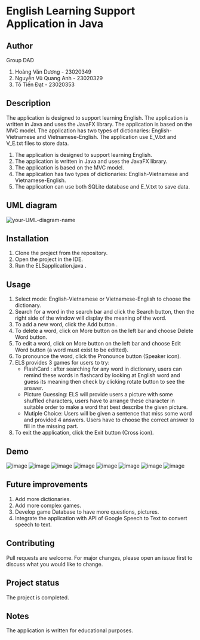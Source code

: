 # English Learning Support Application in Java

## Author
Group DAD
1. Hoàng Văn Dương - 23020349
2. Nguyễn Vũ Quang Anh - 23020329
3. Tô Tiến Đạt - 23020353

## Description
The application is designed to support learning English. The application is written in Java and uses the JavaFX library. The application is based on the MVC model. The application has two types of dictionaries: English-Vietnamese and Vietnamese-English. The application use E_V.txt and V_E.txt files to store data.
1. The application is designed to support learning English.
2. The application is written in Java and uses the JavaFX library.
3. The application is based on the MVC model.
4. The application has two types of dictionaries: English-Vietnamese and Vietnamese-English.
5. The application can use both SQLite database and E_V.txt to save data.

## UML diagram
![your-UML-diagram-name](https://www.plantuml.com/plantuml/dpng/pHdTRzksyzr_XNxulMYO0mnx6eAXhUryD5YIfd7QF1ITG8iNcJ15UYJbn1tMltqYASgKQLE6quVfmRPun_iutiVn_4ug95HLqi7_r1nAI5Pa9X1J0yMNYUB9Z2l5omGJ0RaYd0taWh0b4gXCA66Wraj8k51pFXZa54cPZEwkialE2mgP4eX9YXGNoT-39FavSGkGJfKWh1WctU-VJfiV1hi0TOrOKQ52uuVmN01IyEd--W1g9qc95d0FigAgGHzNX68GksZUmlC3Nm1BDy1_6lNEa48p96726RCMQNJBxS96qWs6WPyHcRShwGPOOwuumHi6n2mZiQvnbE2KWZEVdFFd356QFNE1qv71Ery1Kuw6GG9LSWnejGzX0UjC0XBvFFq3rW5uZXYcSCEhMaTAyiMuKegpgTrWblUnNA5zB0aZYY1Ala6wMvAC4gco5O7dWsIwhh4_QsHFdW3TYkpEmmClALgFAaouB-x-OxX131LGrZZDCH0cGQWBmSi9BqlDYp1VCOUnvPO-We2Iho2KpQDzGQXFr9x-YD97Bh3KW0-p6dM5PXIqEQnc0buwQWTeRmtUDexzuSxo_AMs4661-Fq6Si7H68fLvGp4P8wO7y64gT2R7RXFBITJ37qtQX39vzVJqN99IOwyA2utYd_vsh6-GkP4KG7RbhYeF-SJ9B0Vi36_3zmPpO36OkSIbP1kixL9zi6br81vpiiP7_CNQ_yWNmJHyA5IXyTlDvsR3RqChbWiuDxp4leCwEFV818vD0-leefCvfpaS8a25YS9gtDz9LX7iNmE-MB4v3E8tLgT6CaATonkyLbmLZJxRDuS9lRRfmuCwvtxADiIzB42gS7fnufywrQod0jTZ3jy8gVbw5wLIovKXf52sHCNPVRKpJ29h0d3QQ8PwjUP8Jonp4uRFJJWhqQq3MgkpLjlTMVG6l-EvAeIS5dla3KaF00NMHeIBLZLh2GgB0xMd9SHS-fyDBMx_LsMuE4Elr59S6suCDnCcDr6zB0OTpKHdV5YZjMHL804bM5uGXKzN62VvMY558h5ddCsfuhd_ctsd75E0J7FHRKV12LCYrlBwJbiGafKrCvnfR-S_pZuKI9uFkZpGGRThKJzKZjkmmbXxCMQ_U6RaC6pnkwOjT3-7CfbqLzKIyy_Lu4OvcNQ5i3aYJ0Yvu0xUb5WXPex0hgaMNnFvLjJLTlbl182MClpjBMal-UAONXnMroWwxV0877b0biShd3SrFyvWzn33amzRfpaRBo_dzFmD5mjGBqdKd6nZhOtEUKIscJiH_JPE5ZQOU9Q_vGmDTJoUzOkl4ukQFGIdOBSkwzqlTpeN2qnKd23NgRQEgtoXjCd2M9BKn-hHV0jEis1WUqLlVkCMKtla01Dr_HNGuiwJBoC5HZTUkE8XdtsBbG9oYJ1jYpRRBH5xLm8BWuXsQf42lPfUMZR9sliQfdjhpm-MSA2JaNlZ-pMA7m9x8ABqWfsH7Lx4CIUpdTtHz4heKc_kpkE1UjBYG-qjxhjlVhLWF6JR60Z8T1QHyBl5klDXee-aLkEmUvp4chFiWP9a3vHhwumL8BluiiQtNydkEkGMcXhMbjkqdoEHBVCW0qWduf2eW3LhlZ4j1wRKsi02ECHm-UOgC1FZhmtQvAFnqu0dBowBTAU4WZbN6Xplzl7fx1yqeastfY_31Ftoyiq7aLjWuZCSLCu8gxLwpTNc2TSTed4Tjo2WJJwqXB3QPh5FZ9dG47rOjrmqOipQhsj3zDU7tTZ9L8du5ERXpSkm_cYH69HRWz451Acs12ff3VP6YP-DR1lGKi1c2ZZp1OQx0dE1XjR1Lk2UdmeKQUUry07CJ53-I9-bDxkMDHrhm37yB6t-MpPa8WnmsuQuzTpDw9v96fkCgVSEuMQyehX1tusZbV3-Doa03MYr73QC389twozyVWzS2TSBqD7rxLsMwJTyXjd2yzhh3NCfT8kPi0KYF1g6IdayMJLdp-SEF43TB4H-icnSZc2HylzH1Zkaxf0fNKvC_dnBcG-mjwoStTvsPi7zKJ7NktwKDreBYemCOCHxNjQ5jyTk-stnJDazG1W-dcVrxsDXeGtuwqPz3ckJROY8zf96IZ_VjoasjHBgUqsBlRRE99Yt7x9A-QQem8OY9t_YaJqzFPDbu0MuTyqmPyzcHtA-rZXu3wzOijArJ10vLO-sBFTsr1ZQkihn78ujJfsDSvAxtwYQTu09cYyrdbz-y0Cg9NBlANcquaLaZ2j-VracuOJeP8Wicvr3JD-gA0kQfrfZvjJkzxOmZYNODwxqBSxXaoQekTKM_KjP4mqeGS-NYkGgRjPpUgtBr_x6lLQ-S7ElxmspycN__zIFx_zEZJD-DUJFvDTxQlt37QDv5z7SV-q_LYARk0TWewb68owNorZV7vx3CLmVFfQhODB-0-XIDYFfBZp4lWgYY6uLqP_01C-Ww3_VRMCUxlTeobwRLpu74KnxB5UIx50FpgkIovUJt7m3XYkIlel)

## Installation
1. Clone the project from the repository.
2. Open the project in the IDE.
3. Run the ELSapplication.java .

## Usage
1. Select mode: English-Vietnamese or Vietnamese-English to choose the dictionary.
2. Search for a word in the search bar and click the Search button, then the right side of the window will display the meaning of the word.
3. To add a new word, click the Add button .
4. To delete a word, click on More button on the left bar and choose Delete Word button.
5. To edit a word, click on More button on the left bar and choose Edit Word button (a word must exist to be editted).
7. To pronounce the word, click the Pronounce button (Speaker icon).
8. ELS provides 3 games for users to try:
   - FlashCard : after searching for any word in dictionary, users can remind these words in flashcard by looking at English word and guess its meaning then check by clicking rotate button to see the answer.
   - Picture Guessing: ELS will provide users a picture with some shuffled characters, users have to arrange these character in suitable order to make a word that best describe the given picture.
   - Mutiple Choice: Users will be given a sentence that miss some word and provided 4 answers. Users have to choose the correct answer to fill in the missing part.
10. To exit the application, click the Exit button (Cross icon).

## Demo
![image](https://github.com/HoangDuonng1359/DAD_ELS/assets/144660860/f210edac-63f8-4f75-a109-1d56b7465cff)
![image](https://github.com/HoangDuonng1359/DAD_ELS/assets/144660860/dea5a2f1-1dbc-434c-b934-72fffca7ee07)
![image](https://github.com/HoangDuonng1359/DAD_ELS/assets/144660860/db98bb94-a05f-4eb5-a4c5-278f4927dcde)
![image](https://github.com/HoangDuonng1359/DAD_ELS/assets/144660860/a3ccd610-6d8b-4731-bcb3-162f651910d1)
![image](https://github.com/HoangDuonng1359/DAD_ELS/assets/144660860/3ef62b1e-0ec3-4d2e-896c-45c18c36ee1c)
![image](https://github.com/HoangDuonng1359/DAD_ELS/assets/144660860/d9c1a1a1-b2a3-4f51-a740-b3445ef992e2)
![image](https://github.com/HoangDuonng1359/DAD_ELS/assets/144660860/7569d451-39c7-40e6-994a-54c06773fa72)
![image](https://github.com/HoangDuonng1359/DAD_ELS/assets/144660860/80d3b36d-5b1f-42b4-ae87-673061c97303)


## Future improvements
1. Add more dictionaries.
2. Add more complex games.
3. Develop game Database to have more questions, pictures.
5. Integrate the application with API of Google Speech to Text to convert speech to text.

## Contributing
Pull requests are welcome. For major changes, please open an issue first to discuss what you would like to change.

## Project status
The project is completed.

## Notes
The application is written for educational purposes.
